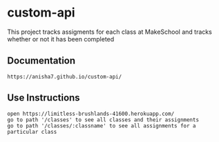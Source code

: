 # custom-api

This project tracks assigments for each class at MakeSchool 
and tracks whether or not it has been completed

## Documentation
```
https://anisha7.github.io/custom-api/
```

## Use Instructions

```
open https://limitless-brushlands-41600.herokuapp.com/
go to path '/classes' to see all classes and their assignments
go to path '/classes/:classname' to see all assignments for a particular class
```

